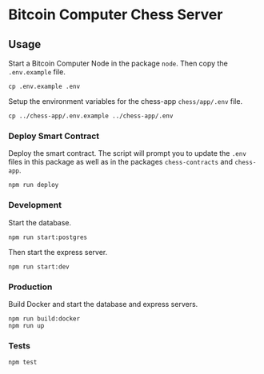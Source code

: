 # Bitcoin Computer Chess Server

## Usage

Start a Bitcoin Computer Node in the package `node`. Then copy the `.env.example` file.

```
cp .env.example .env
```

Setup the environment variables for the chess-app `chess/app/.env` file.

```
cp ../chess-app/.env.example ../chess-app/.env
```

### Deploy Smart Contract

Deploy the smart contract. The script will prompt you to update the `.env` files in this package as well as in the packages `chess-contracts` and `chess-app`.

```
npm run deploy
```

### Development

Start the database.

```
npm run start:postgres
```

Then start the express server.

```
npm run start:dev
```

### Production

Build Docker and start the database and express servers.

```
npm run build:docker
npm run up
```

### Tests

```
npm test
```
